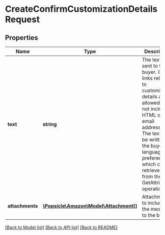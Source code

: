 # CreateConfirmCustomizationDetailsRequest

## Properties
Name | Type | Description | Notes
------------ | ------------- | ------------- | -------------
**text** | **string** | The text to be sent to the buyer. Only links related to customization details are allowed. Do not include HTML or email addresses. The text must be written in the buyer&#x27;s language of preference, which can be retrieved from the GetAttributes operation. | [optional] 
**attachments** | [**\Popsicle\Amazon\Model\Attachment[]**](Attachment.md) | Attachments to include in the message to the buyer. | [optional] 

[[Back to Model list]](../../README.md#documentation-for-models) [[Back to API list]](../../README.md#documentation-for-api-endpoints) [[Back to README]](../../README.md)

